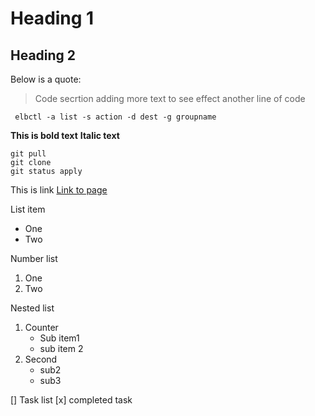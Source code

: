 # Heading 1

## Heading 2
Below is a quote:
> Code secrtion adding more text to see effect
> another line of code


` elbctl -a list -s action -d dest -g groupname`

**This is bold text**
__Italic text__

```
git pull
git clone
git status apply
```

This is link [Link to page](http://vettom.github.io)

List item
- One
- Two

Number list
1. One
2. Two

Nested list

1. Counter
	- Sub item1
	- sub item 2
2. Second
	- sub2
	- sub3

[] Task list
[x] completed task
